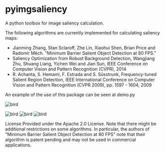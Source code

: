 # pyimgsaliency
A python toolbox for image saliency calculation.


The following algorithms are currently implemented for calculating saliency maps:
- Jianming Zhang, Stan Sclaroff, Zhe Lin, Xiaohui Shen, Brian Price and Radomír Měch. "Minimum Barrier Salient Object Detection at 80 FPS."
- Saliency Optimization from Robust Background Detection, Wangjiang Zhu, Shuang Liang, Yichen Wei and Jian Sun, IEEE Conference on Computer Vision and Pattern Recognition (CVPR), 2014
- R. Achanta, S. Hemami, F. Estrada and S. Süsstrunk, Frequency-tuned Salient Region Detection, IEEE International Conference on Computer Vision and Pattern Recognition (CVPR 2009), pp. 1597 - 1604, 2009

An example of the use of this package can be seen at demo.py

![bird](http://imgur.com/kVLfhwy "Original image")

![bird](http://imgur.com/5Zu7T5V.png "mbd")
![bird](http://imgur.com/SgywutJ.png "rbd")
![bird](http://imgur.com/t8NeAVi.png "ft")


License
Provided under the Apache 2.0 License. Note that there might be additional restrictions on some algorithms. In particular, the authors of "Minimum Barrier Salient Object Detection at 80 FPS" note that their algorithm is patent pending and may not be used in commercial applications.